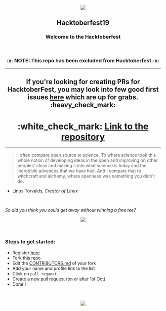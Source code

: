 <p align="center">
    <img src="./static/logo.png" />
</p>

<h2 align="center"> Hacktoberfest19 </h2>

<h3 align = "center" > Welcome to the Hacktoberfest </h3>

<br>

<h3 align="center"> :x: NOTE: This repo has been excluded from Hacktoberfest.:x:</h3>

---

<h2 align="center"> If you're looking for creating PRs for HacktoberFest, you may look into few good first issues <a href="https://vinitshahdeo.github.io/HacktoberFest2K19/">here</a> which are up for grabs. :heavy_check_mark: </h2>

<h1 align="center">:white_check_mark: <a href="https://github.com/vinitshahdeo/HacktoberFest2K19">Link to the repository</a></h1>

---

> I often compare open source to science. To where science took this whole notion of developing ideas in the open and improving on other peoples' ideas and making it into what science is today and the incredible advances that we have had. And I compare that to witchcraft and alchemy, where openness was something you didn't do.
- Linus Torvalds, *Creator of Linux*

<br>

*So did you think you could get away without winning a free tee?*

<p align="center">
<img src="./static/mona.gif" />
</p>

<br>

### Steps to get started:
* Register [here](https://hacktoberfest.digitalocean.com/)
* Fork this repo
* Edit the [CONTRIBUTORS.md](./CONTRIBUTORS.md) of your fork
* Add your name and profile link to the list 
* Click on `pull request` 
* Create a new pull request (on or after 1st Oct)
* Done!!

<br>

<p align="center">
<img src="./static/supercat.gif" />
</p>
